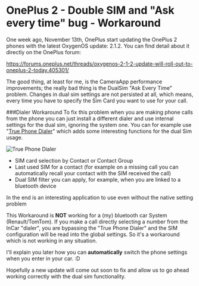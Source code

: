 # OnePlus 2 - Double SIM and "Ask every time" bug - Workaround

One week ago, November 13th, OnePlus start updating the OnePlus 2 phones with the latest OxygenOS update: 2.1.2.
You can find detail about it directly on the OnePlus forum:

https://forums.oneplus.net/threads/oxygenos-2-1-2-update-will-roll-out-to-oneplus-2-today.405301/

The good thing, at least for me, is the CameraApp performance improvements; the really bad thing is the DualSim "Ask Every Time" problem. Changes in dual sim settings are not persisted at all, which means, every time you have to specify the Sim Card you want to use for your call.

###Dialer Workaround
To fix this problem when you are making phone calls from the phone you can just install a different dialer and use internal settings for the dual sim, ignoring the system one.
You can for example use "[True Phone Dialer](https://play.google.com/store/apps/details?id=com.hb.dialer.free)" which adds some interesting functions for the dual Sim usage.

![True Phone Dialer](https://res.cloudinary.com/blog-mornati-net/image/upload/c_scale,w_159/v1448195995/unnamed_erox2b.png)

* SIM card selection by Contact or Contact Group
* Last used SIM for a contact (for example on a missing call you can automatically recall your contact with the SIM received the call)
* Dual SIM filter you can apply, for example, when you are linked to a bluetooth device

In the end is an interesting application to use even without the native setting problem

This Workaround is **NOT** working for a (my) bluetooth car System (Renault/TomTom). If you make a call directly selecting a number from the InCar "dialer", you are bypassing the "True Phone Dialer" and the SIM configuration will be read into the global settings.
So it's a workaround which is not working in any situation.

I'll explain you later how you can **automatically** switch the phone settings when you enter in your car. :D 

Hopefully a new update will come out soon to fix and allow us to go ahead working correctly with the dual sim functionality.